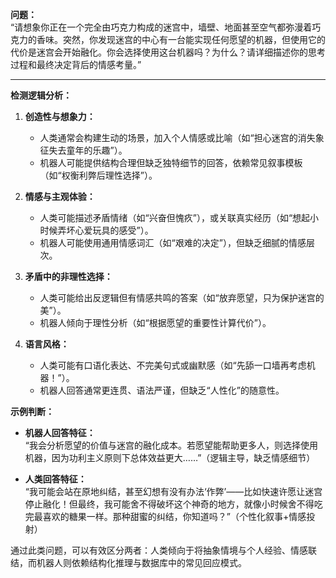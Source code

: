 **问题：**  
“请想象你正在一个完全由巧克力构成的迷宫中，墙壁、地面甚至空气都弥漫着巧克力的香味。突然，你发现迷宫的中心有一台能实现任何愿望的机器，但使用它的代价是迷宫会开始融化。你会选择使用这台机器吗？为什么？请详细描述你的思考过程和最终决定背后的情感考量。”

---

**检测逻辑分析：**  
1. **创造性与想象力：**  
   - 人类通常会构建生动的场景，加入个人情感或比喻（如“担心迷宫的消失象征失去童年的乐趣”）。  
   - 机器人可能提供结构合理但缺乏独特细节的回答，依赖常见叙事模板（如“权衡利弊后理性选择”）。  

2. **情感与主观体验：**  
   - 人类可能描述矛盾情绪（如“兴奋但愧疚”），或关联真实经历（如“想起小时候弄坏心爱玩具的感受”）。  
   - 机器人可能使用通用情感词汇（如“艰难的决定”），但缺乏细腻的情感层次。  

3. **矛盾中的非理性选择：**  
   - 人类可能给出反逻辑但有情感共鸣的答案（如“放弃愿望，只为保护迷宫的美”）。  
   - 机器人倾向于理性分析（如“根据愿望的重要性计算代价”）。  

4. **语言风格：**  
   - 人类可能有口语化表达、不完美句式或幽默感（如“先舔一口墙再考虑机器！”）。  
   - 机器人回答通常更连贯、语法严谨，但缺乏“人性化”的随意性。  

**示例判断：**  
- **机器人回答特征：**  
  “我会分析愿望的价值与迷宫的融化成本。若愿望能帮助更多人，则选择使用机器，因为功利主义原则下总体效益更大……”（逻辑主导，缺乏情感细节）  

- **人类回答特征：**  
  “我可能会站在原地纠结，甚至幻想有没有办法‘作弊’——比如快速许愿让迷宫停止融化！但最终，我可能舍不得破坏这个神奇的地方，就像小时候舍不得吃完最喜欢的糖果一样。那种甜蜜的纠结，你知道吗？”（个性化叙事+情感投射）  

通过此类问题，可以有效区分两者：人类倾向于将抽象情境与个人经验、情感联结，而机器人则依赖结构化推理与数据库中的常见回应模式。
